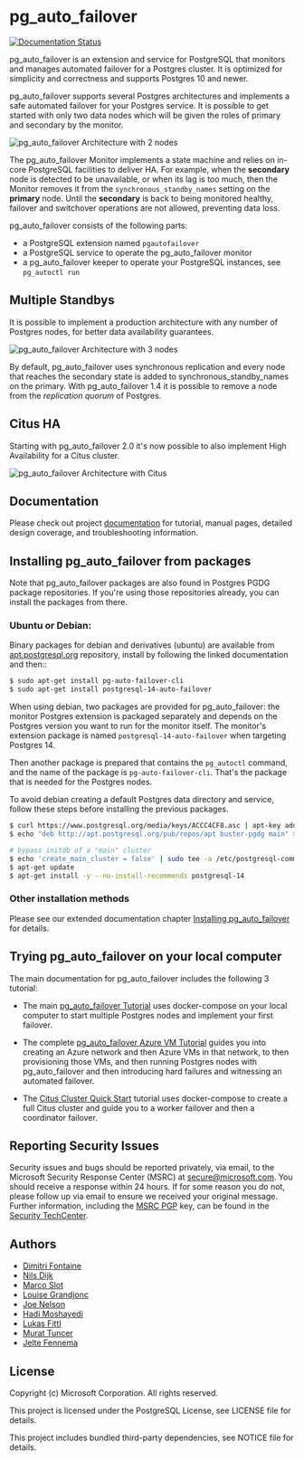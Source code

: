 # pg_auto_failover

[![Documentation Status](https://readthedocs.org/projects/pg-auto-failover/badge/?version=main)](https://pg-auto-failover.readthedocs.io/en/main/?badge=main)

pg_auto_failover is an extension and service for PostgreSQL that monitors
and manages automated failover for a Postgres cluster. It is optimized for
simplicity and correctness and supports Postgres 10 and newer.

pg_auto_failover supports several Postgres architectures and implements a
safe automated failover for your Postgres service. It is possible to get
started with only two data nodes which will be given the roles of primary
and secondary by the monitor.

![pg_auto_failover Architecture with 2 nodes](docs/tikz/arch-single-standby.svg?raw=true "pg_auto_failover Architecture with 2 nodes")

The pg_auto_failover Monitor implements a state machine and relies on
in-core PostgreSQL facilities to deliver HA. For example, when the
**secondary** node is detected to be unavailable, or when its lag is too
much, then the Monitor removes it from the `synchronous_standby_names`
setting on the **primary** node. Until the **secondary** is back to being
monitored healthy, failover and switchover operations are not allowed,
preventing data loss.

pg_auto_failover consists of the following parts:

  - a PostgreSQL extension named `pgautofailover`
  - a PostgreSQL service to operate the pg_auto_failover monitor
  - a pg_auto_failover keeper to operate your PostgreSQL instances, see `pg_autoctl run`

## Multiple Standbys

It is possible to implement a production architecture with any number of
Postgres nodes, for better data availability guarantees.

![pg_auto_failover Architecture with 3 nodes](docs/tikz/arch-multi-standby.svg?raw=true "pg_auto_failover Architecture with 3 nodes")

By default, pg_auto_failover uses synchronous replication and every node
that reaches the secondary state is added to synchronous_standby_names on
the primary. With pg_auto_failover 1.4 it is possible to remove a node from
the _replication quorum_ of Postgres.

## Citus HA

Starting with pg_auto_failover 2.0 it's now possible to also implement High
Availability for a Citus cluster.

![pg_auto_failover Architecture with Citus](docs/tikz/arch-citus.svg?raw=true "pg_auto_failover Architecture with Citus")

## Documentation

Please check out project
[documentation](https://pg-auto-failover.readthedocs.io/en/main/) for
tutorial, manual pages, detailed design coverage, and troubleshooting
information.

## Installing pg_auto_failover from packages

Note that pg_auto_failover packages are also found in Postgres PGDG package
repositories. If you're using those repositories already, you can install
the packages from there.

### Ubuntu or Debian:

Binary packages for debian and derivatives (ubuntu) are available from
[apt.postgresql.org](https://wiki.postgresql.org/wiki/Apt) repository,
install by following the linked documentation and then::

```bash
$ sudo apt-get install pg-auto-failover-cli
$ sudo apt-get install postgresql-14-auto-failover
```

When using debian, two packages are provided for pg_auto_failover: the
monitor Postgres extension is packaged separately and depends on the
Postgres version you want to run for the monitor itself. The monitor's
extension package is named `postgresql-14-auto-failover` when targeting
Postgres 14.

Then another package is prepared that contains the `pg_autoctl` command, and
the name of the package is `pg-auto-failover-cli`. That's the package that
is needed for the Postgres nodes.

To avoid debian creating a default Postgres data directory and service,
follow these steps before installing the previous packages.

```bash
$ curl https://www.postgresql.org/media/keys/ACCC4CF8.asc | apt-key add -
$ echo "deb http://apt.postgresql.org/pub/repos/apt buster-pgdg main" > /etc/apt/sources.list.d/pgdg.list

# bypass initdb of a "main" cluster
$ echo 'create_main_cluster = false' | sudo tee -a /etc/postgresql-common/createcluster.conf
$ apt-get update
$ apt-get install -y --no-install-recommends postgresql-14
```

### Other installation methods

Please see our extended documentation chapter [Installing
pg_auto_failover](https://pg-auto-failover.readthedocs.io/en/main/install.html)
for details.

## Trying pg_auto_failover on your local computer

The main documentation for pg_auto_failover includes the following 3 tutorial:

  - The main [pg_auto_failover
    Tutorial](https://pg-auto-failover.readthedocs.io/en/main/tutorial.html)
    uses docker-compose on your local computer to start multiple Postgres
    nodes and implement your first failover.

  - The complete [pg_auto_failover Azure VM
    Tutorial](https://pg-auto-failover.readthedocs.io/en/main/azure-tutorial.html)
    guides you into creating an Azure network and then Azure VMs in that
    network, to then provisioning those VMs, and then running Postgres nodes
    with pg_auto_failover and then introducing hard failures and witnessing
    an automated failover.

  - The [Citus Cluster Quick
    Start](https://pg-auto-failover.readthedocs.io/en/main/citus-quickstart.html)
    tutorial uses docker-compose to create a full Citus cluster and guide
    you to a worker failover and then a coordinator failover.

## Reporting Security Issues

Security issues and bugs should be reported privately, via email, to the Microsoft Security
Response Center (MSRC) at [secure@microsoft.com](mailto:secure@microsoft.com). You should
receive a response within 24 hours. If for some reason you do not, please follow up via
email to ensure we received your original message. Further information, including the
[MSRC PGP](https://technet.microsoft.com/en-us/security/dn606155) key, can be found in
the [Security TechCenter](https://technet.microsoft.com/en-us/security/default).

## Authors

* [Dimitri Fontaine](https://github.com/dimitri)
* [Nils Dijk](https://github.com/thanodnl)
* [Marco Slot](https://github.com/marcoslot)
* [Louise Grandjonc](https://github.com/louiseGrandjonc)
* [Joe Nelson](https://github.com/begriffs)
* [Hadi Moshayedi](https://github.com/pykello)
* [Lukas Fittl](https://github.com/lfittl)
* [Murat Tuncer](https://github.com/mtuncer)
* [Jelte Fennema](https://github.com/JelteF)

## License

Copyright (c) Microsoft Corporation. All rights reserved.

This project is licensed under the PostgreSQL License, see LICENSE file for details.

This project includes bundled third-party dependencies, see NOTICE file for details.

